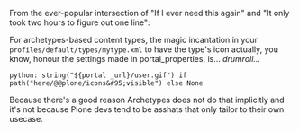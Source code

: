 <p>From the ever-popular intersection of "If I ever need this again" and "It only took two hours to figure out one line":</p>

<p>For archetypes-based content types, the magic incantation in your <code>profiles/default/types/mytype.xml</code> to have the type's icon actually, you know, honour the settings made in portal&#95;properties, is... <em>drumroll...</em></p>

<pre><code>python: string("${portal _url}/user.gif") if path("here/@@plone/icons&amp;#95;visible") else None
</code></pre>

<p>Because there's a good reason Archetypes does not do that implicitly and it's not because Plone devs tend to be asshats that only tailor to their own usecase.</p>